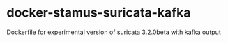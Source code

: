# docker-stamus-suricata-kafka
Dockerfile for experimental version of suricata 3.2.0beta with kafka output
